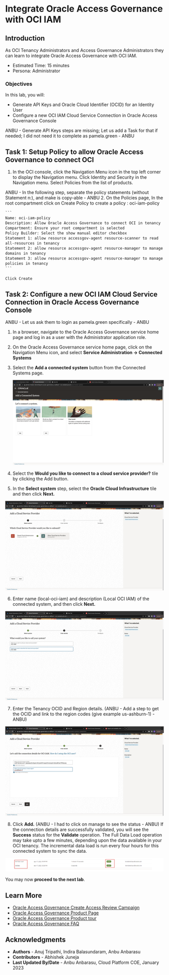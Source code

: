 # Integrate Oracle Access Governance with OCI IAM 

## Introduction

As OCI Tenancy Administrators and Access Governance Administrators they can learn to integrate Oracle Access Governance with OCI IAM. 

* Estimated Time: 15 minutes
* Persona: Administrator

### Objectives

In this lab, you will:
* Generate API Keys and Oracle Cloud Identifier (OCID) for an Identity User
* Configure a new OCI IAM Cloud Service Connection in Oracle Access Governance Console

ANBU - Generate API Keys steps are missing; Let us add a Task for that if needed; I did not need it to complete as pamela.green - ANBU

## Task 1: Setup Policy to allow Oracle Access Governance to connect OCI

1. In the OCI console, click the Navigation Menu icon in the top left corner to display the Navigation menu. Click Identity and Security in the Navigation menu. Select Policies from the list of products.

ANBU - In the following step, separate the policy statements (without Statement n:), and make is copy-able - ANBU
2. On the Policies page, In the root compartment click on Create Policy to create a policy : oci-iam-policy

    ```
    Name: oci-iam-policy
    Description: Allow Oracle Access Governance to connect OCI in tenancy
    Compartment: Ensure your root compartment is selected
    Policy Builder: Select the show manual editor checkbox 
    Statement 1: allow resource accessgov-agent resource-scanner to read all-resources in tenancy
    Statement 2: allow resource accessgov-agent resource-manager to manage domains in tenancy
    Statement 3: allow resource accessgov-agent resource-manager to manage policies in tenancy
    ```
 
    Click Create


## Task 2: Configure a new OCI IAM Cloud Service Connection in Oracle Access Governance Console

ANBU - Let us ask them to login as pamela.green specifically - ANBU
1.  In a browser, navigate to the Oracle Access Governance service home page and log in as a user with the Administrator application role.

2.  On the Oracle Access Governance service home page, click on the Navigation Menu icon, and select **Service Administration → Connected Systems**

3. Select the **Add a connected system** button from the Connected Systems page.

      ![Select cloud service provider](images/cloud-service-provider.png)

4.  Select the **Would you like to connect to a cloud service provider?** tile by clicking the Add button.
    

5. In the **Select system** step, select the **Oracle Cloud Infrastructure** tile and then click **Next.**

  ![Select cloud service provider](images/select-oci.png)

6. Enter name (local-oci-iam) and description (Local OCI IAM) of the connected system, and then click **Next.**

  ![OCI Enter details](images/enter-oci-system-name.png)

7. Enter the Tenancy OCID and Region details. (ANBU - Add a step to get the OCID and link to the region codes (give example us-ashburn-1) - ANBU)

  ![OCI Enter details](images/oci-iam-details.png)

8. Click **Add.** (ANBU - I had to click on manage to see the status - ANBU) If the connection details are successfully validated, you will see the **Success** status for the **Validate** operation. The Full Data Load operation may take upto a few minutes, depending upon the data available in your OCI tenancy. The incremental data load is run every four hours for this connected system to sync the data.

  ![OCI Connection status](images/oci-connection-status.png)


  You may now **proceed to the next lab**. 

## Learn More

* [Oracle Access Governance Create Access Review Campaign](https://docs.oracle.com/en/cloud/paas/access-governance/pdapg/index.html)
* [Oracle Access Governance Product Page](https://www.oracle.com/security/cloud-security/access-governance/)
* [Oracle Access Governance Product tour](https://www.oracle.com/webfolder/s/quicktours/paas/pt-sec-access-governance/index.html)
* [Oracle Access Governance FAQ](https://www.oracle.com/security/cloud-security/access-governance/faq/)

## Acknowledgments
* **Authors** - Anuj Tripathi, Indira Balasundaram, Anbu Anbarasu 
* **Contributors** - Abhishek Juneja 
* **Last Updated By/Date** - Anbu Anbarasu, Cloud Platform COE, January 2023